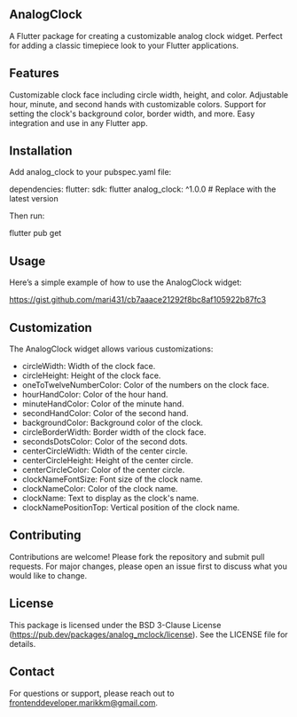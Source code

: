 ## AnalogClock

A Flutter package for creating a customizable analog clock widget. Perfect for adding a classic
timepiece look to your Flutter applications.

## Features

Customizable clock face including circle width, height, and color.
Adjustable hour, minute, and second hands with customizable colors.
Support for setting the clock's background color, border width, and more.
Easy integration and use in any Flutter app.

## Installation

Add analog_clock to your pubspec.yaml file:

dependencies:
flutter:
sdk: flutter
analog_clock: ^1.0.0 # Replace with the latest version

Then run:

flutter pub get

## Usage

Here’s a simple example of how to use the AnalogClock widget:

https://gist.github.com/mari431/cb7aaace21292f8bc8af105922b87fc3

## Customization

The AnalogClock widget allows various customizations:

* circleWidth: Width of the clock face.
* circleHeight: Height of the clock face.
* oneToTwelveNumberColor: Color of the numbers on the clock face.
* hourHandColor: Color of the hour hand.
* minuteHandColor: Color of the minute hand.
* secondHandColor: Color of the second hand.
* backgroundColor: Background color of the clock.
* circleBorderWidth: Border width of the clock face.
* secondsDotsColor: Color of the second dots.
* centerCircleWidth: Width of the center circle.
* centerCircleHeight: Height of the center circle.
* centerCircleColor: Color of the center circle.
* clockNameFontSize: Font size of the clock name.
* clockNameColor: Color of the clock name.
* clockName: Text to display as the clock's name.
* clockNamePositionTop: Vertical position of the clock name.

## Contributing

Contributions are welcome! Please fork the repository and submit pull requests. For major changes, please open an issue first to discuss what you would like to change.

## License

This package is licensed under the BSD 3-Clause License (https://pub.dev/packages/analog_mclock/license). See the LICENSE file for details.


## Contact

For questions or support, please reach out to frontenddeveloper.marikkm@gmail.com.


